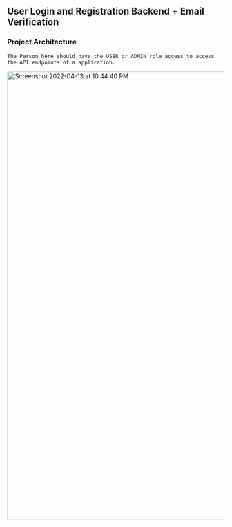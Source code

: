 ## User Login and Registration Backend + Email Verification

### Project Architecture

````The Person here should have the USER or ADMIN role access to access the API endpoints of a application.````

<img width="1035" alt="Screenshot 2022-04-13 at 10 44 40 PM" src="https://user-images.githubusercontent.com/58394648/163614028-16653ef4-3741-4cff-ab98-662aeb36b607.png">



